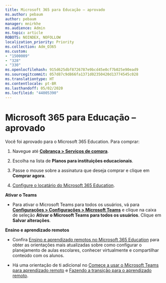 ```yaml
---
title: Microsoft 365 para Educação – aprovado
ms.author: pebaum
author: pebaum
manager: mnirkhe
ms.audience: Admin
ms.topic: article
ROBOTS: NOINDEX, NOFOLLOW
localization_priority: Priority
ms.collection: Adm_O365
ms.custom:
- "1500009"
- "328"
- "330"
ms.openlocfilehash: 915d625dbf8726787e9bcd45e0cf7b025e90ead9
ms.sourcegitcommit: 057d87c9d866fa1371d02350420d13774545c028
ms.translationtype: HT
ms.contentlocale: pt-BR
ms.lasthandoff: 05/02/2020
ms.locfileid: "44005390"
---
```

# <a name="microsoft-365-for-education---approved"></a>Microsoft 365 para Educação – aprovado

Você foi aprovado para o Microsoft 365 Education.  Para comprar:

1. Navegue até **[Cobrança > Serviços de compra](https://portal.office.com/AdminPortal/Home#/catalog)**.

2. Escolha na lista de **Planos para instituições educacionais**.

3. Passe o mouse sobre a assinatura que deseja comprar e clique em **Comprar agora**.

4. [Configure o locatário do Microsoft 365 Education](https://docs.microsoft.com/microsoft-365/education/intune-edu-trial/set-up-office365-edu-tenant).

**Ativar o Teams**

- Para ativar o Microsoft Teams para todos os usuários, vá para **[Configurações > Configurações > Microsoft Teams](https://admin.microsoft.com/Adminportal/Home#/SettingsMultiPivot/:/Settings/L1/SkypeTeams)** e clique na caixa de seleção **Ativar o Microsoft Teams para todos os usuários**.  Clique em **Salvar alterações**.

**Ensino e aprendizado remotos**

- Confira [Ensino e aprendizado remotos no Microsoft 365 Education](https://support.office.com/article/remote-teaching-and-learning-in-office-365-education-f651ccae-7b65-478b-8366-51bb884025c4) para obter as orientações mais atualizadas sobre como configurar o planejamento de aulas escolares, conhecer virtualmente e compartilhar conteúdo com os alunos.

- Há uma orientação de ti adicional no [Comece a usar o Microsoft Teams para aprendizado remoto](https://docs.microsoft.com/MicrosoftTeams/remote-learning-edu) e [Fazendo a transição para o aprendizado remoto](https://www.microsoft.com/education/remote-learning).
